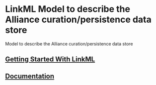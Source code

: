 # LinkML Model to describe the Alliance curation/persistence data store
Model to describe the Alliance curation/persistence data store

## [Getting Started With LinkML](https://github.com/alliance-genome/agr_curation_schema/blob/main/ABOUT.md)

## [Documentation](https://alliance-genome.github.io/agr_curation_schema/)
